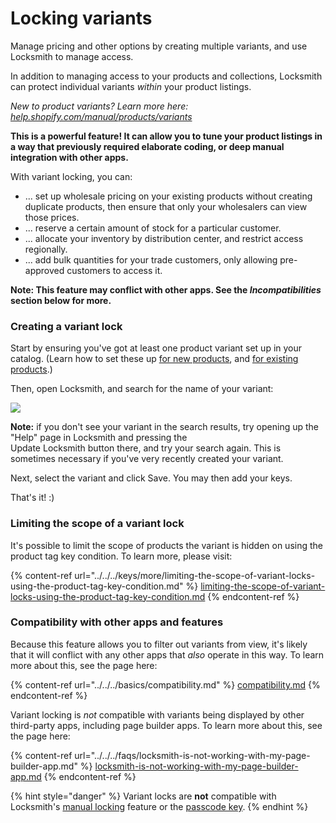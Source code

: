 # Locking variants

Manage pricing and other options by creating multiple variants, and use Locksmith to manage access.

In addition to managing access to your products and collections, Locksmith can protect individual variants _within_ your product listings.

_New to product variants? Learn more here:_ [_help.shopify.com/manual/products/variants_](https://help.shopify.com/manual/products/variants)

**This is a powerful feature! It can allow you to tune your product listings in a way that previously required elaborate coding, or deep manual integration with other apps.**

With variant locking, you can:

* ... set up wholesale pricing on your existing products without creating duplicate products, then ensure that only your wholesalers can view those prices.
* ... reserve a certain amount of stock for a particular customer.
* ... allocate your inventory by distribution center, and restrict access regionally.
* ... add bulk quantities for your trade customers, only allowing pre-approved customers to access it.

**Note: This feature may conflict with other apps. See the&#x20;**_**Incompatibilities**_**&#x20;section below for more.**

### Creating a variant lock

Start by ensuring you've got at least one product variant set up in your catalog. (Learn how to set these up [for new products](https://help.shopify.com/manual/products/variants#creating-variants-for-a-new-product), and [for existing products](https://help.shopify.com/manual/products/variants#creating-additional-variants-of-an-existing-product).)

Then, open Locksmith, and search for the name of your variant:

![](https://d33v4339jhl8k0.cloudfront.net/docs/assets/5ddd799f2c7d3a7e9ae472fc/images/5e27859104286364bc9436df/5e278590ee4e7.png)

**Note:** if you don't see your variant in the search results, try opening up the "Help" page in Locksmith and pressing the \
Update Locksmith button there, and try your search again. This is sometimes necessary if you've very recently created your variant.

Next, select the variant and click Save. You may then add your keys.

That's it! :)

### Limiting the scope of a variant lock

It's possible to limit the scope of products the variant is hidden on using the product tag key condition. To learn more, please visit:

{% content-ref url="../../../keys/more/limiting-the-scope-of-variant-locks-using-the-product-tag-key-condition.md" %}
[limiting-the-scope-of-variant-locks-using-the-product-tag-key-condition.md](../../../keys/more/limiting-the-scope-of-variant-locks-using-the-product-tag-key-condition.md)
{% endcontent-ref %}

### Compatibility with other apps and features

Because this feature allows you to filter out variants from view, it's likely that it will conflict with any other apps that _also_ operate in this way. To learn more about this, see the page here:

{% content-ref url="../../../basics/compatibility.md" %}
[compatibility.md](../../../basics/compatibility.md)
{% endcontent-ref %}

Variant locking is _not_ compatible with variants being displayed by other third-party apps, including page builder apps. To learn more about this, see the page here:

{% content-ref url="../../../faqs/locksmith-is-not-working-with-my-page-builder-app.md" %}
[locksmith-is-not-working-with-my-page-builder-app.md](../../../faqs/locksmith-is-not-working-with-my-page-builder-app.md)
{% endcontent-ref %}

{% hint style="danger" %}
Variant locks are **not** compatible with Locksmith's [manual locking](../manual-mode.md) feature or the [passcode key](../../../keys/passcode-keys.md).&#x20;
{% endhint %}

